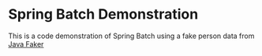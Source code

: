 # Spring Batch Demonstration

This is a code demonstration of Spring Batch using a fake person data from [Java Faker](https://github.com/DiUS/java-faker)

